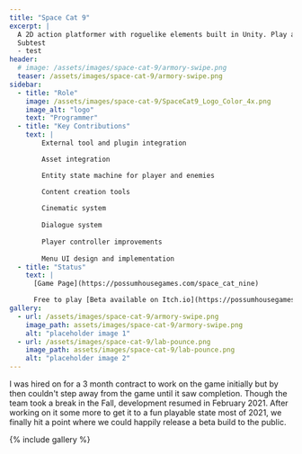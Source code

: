 ```yaml
---
title: "Space Cat 9"
excerpt: |
  A 2D action platformer with roguelike elements built in Unity. Play as a cat fighting maniacle mechanical mice to prevent them from stealing the moon... that’s made of cheese.
  Subtest
  - test
header:
  # image: /assets/images/space-cat-9/armory-swipe.png
  teaser: /assets/images/space-cat-9/armory-swipe.png
sidebar:
  - title: "Role"
    image: /assets/images/space-cat-9/SpaceCat9_Logo_Color_4x.png
    image_alt: "logo"
    text: "Programmer"
  - title: "Key Contributions"
    text: | 
        External tool and plugin integration

        Asset integration

        Entity state machine for player and enemies

        Content creation tools
        
        Cinematic system
        
        Dialogue system
        
        Player controller improvements
                
        Menu UI design and implementation
  - title: "Status"
    text: |
      [Game Page](https://possumhousegames.com/space_cat_nine)

      Free to play [Beta available on Itch.io](https://possumhousegames.itch.io/space-cat-9)
gallery:
  - url: /assets/images/space-cat-9/armory-swipe.png
    image_path: assets/images/space-cat-9/armory-swipe.png
    alt: "placeholder image 1"
  - url: /assets/images/space-cat-9/lab-pounce.png
    image_path: assets/images/space-cat-9/lab-pounce.png
    alt: "placeholder image 2"
---
```


I was hired on for a 3 month contract to work on the game initially but by then couldn't step away from the game until it saw completion. Though the team took a break in the Fall, development resumed in February 2021. After working on it some more to get it to a fun playable state most of 2021, we finally hit a point where we could happily release a beta build to the public. 

{% include gallery %}
